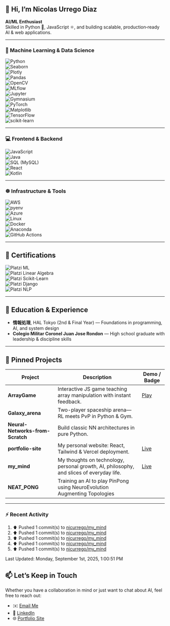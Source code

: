 
## 👋 Hi, I’m Nicolas Urrego Diaz 
**AI/ML Enthusiast**  
Skilled in Python 🐍, JavaScript ⚛️, and building scalable, production‑ready AI & web applications.

---

### 🧠 Machine Learning & Data Science

![Python](https://img.shields.io/badge/-Python-3776AB?style=for-the-badge&logo=python&logoColor=white)  
![Seaborn](https://img.shields.io/badge/-Seaborn-4C72B0?style=for-the-badge&logo=seaborn&logoColor=white)  
![Plotly](https://img.shields.io/badge/-Plotly-3F4F75?style=for-the-badge&logo=plotly&logoColor=white)  
![Pandas](https://img.shields.io/badge/-Pandas-150458?style=for-the-badge&logo=pandas&logoColor=white)  
![OpenCV](https://img.shields.io/badge/-OpenCV-5C3EE8?style=for-the-badge&logo=opencv&logoColor=white)  
![MLflow](https://img.shields.io/badge/-MLflow-00B0F0?style=for-the-badge&logo=mlflow&logoColor=white)  
![Jupyter](https://img.shields.io/badge/-Jupyter-F37626?style=for-the-badge&logo=jupyter&logoColor=white)  
![Gymnasium](https://img.shields.io/badge/-Gymnasium-FF9900?style=for-the-badge&logo=gym&logoColor=white)  
![PyTorch](https://img.shields.io/badge/-PyTorch-EE4C2C?style=for-the-badge&logo=pytorch&logoColor=white)  
![Matplotlib](https://img.shields.io/badge/-Matplotlib-11557C?style=for-the-badge&logo=matplotlib&logoColor=white)  
![TensorFlow](https://img.shields.io/badge/-TensorFlow-FF6F00?style=for-the-badge&logo=tensorflow&logoColor=white)  
![scikit-learn](https://img.shields.io/badge/-scikit--learn-F7931E?style=for-the-badge&logo=scikit-learn&logoColor=white)  

---

### 💻 Frontend & Backend

![JavaScript](https://img.shields.io/badge/-JavaScript-F7DF1E?style=for-the-badge&logo=javascript&logoColor=black)  
![Java](https://img.shields.io/badge/-Java-007396?style=for-the-badge&logo=java&logoColor=white)  
![SQL (MySQL)](https://img.shields.io/badge/-SQL-4479A1?style=for-the-badge&logo=mysql&logoColor=white)  
![React](https://img.shields.io/badge/-React-61DAFB?style=for-the-badge&logo=react&logoColor=white)  
![Kotlin](https://img.shields.io/badge/-Kotlin-0095D5?style=for-the-badge&logo=kotlin&logoColor=white)  

---

### ☸️ Infrastructure & Tools

![AWS](https://img.shields.io/badge/-AWS-FF9900?style=for-the-badge&logo=amazonaws&logoColor=white)  
![pyenv](https://img.shields.io/badge/-pyenv-96C8DA?style=for-the-badge&logo=pyenv&logoColor=white)  
![Azure](https://img.shields.io/badge/-Azure-0089D6?style=for-the-badge&logo=microsoftazure&logoColor=white)  
![Linux](https://img.shields.io/badge/-Linux-000000?style=for-the-badge&logo=linux&logoColor=white)  
![Docker](https://img.shields.io/badge/-Docker-2496ED?style=for-the-badge&logo=docker&logoColor=white)  
![Anaconda](https://img.shields.io/badge/-Anaconda-44A833?style=for-the-badge&logo=anaconda&logoColor=white)  
![GitHub Actions](https://img.shields.io/badge/-GitHub%20Actions-2088FF?style=for-the-badge&logo=githubactions&logoColor=white)  


---

## 🏅 Certifications

![Platzi ML](https://img.shields.io/badge/Platzi-Machine%20Learning-1BA1F2?style=for-the-badge&logo=platzi&logoColor=white)  
![Platzi Linear Algebra](https://img.shields.io/badge/Platzi-Linear%20Algebra-1BA1F2?style=for-the-badge&logo=platzi&logoColor=white)  
![Platzi Scikit-Learn](https://img.shields.io/badge/Platzi-scikit--learn-1BA1F2?style=for-the-badge&logo=platzi&logoColor=white)  
![Platzi Django](https://img.shields.io/badge/Platzi-Django-1BA1F2?style=for-the-badge&logo=platzi&logoColor=white)  
![Platzi NLP](https://img.shields.io/badge/Platzi-NLP-1BA1F2?style=for-the-badge&logo=platzi&logoColor=white)  

---

## 🏫 Education & Experience

- **情報処理**, HAL Tokyo (2nd & Final Year) — Foundations in programming, AI, and system design  
- **Colegio Militar Coronel Juan Jose Rondon** — High school graduate with leadership & discipline skills  

---

## 📂 Pinned Projects

| Project                          | Description                                                            | Demo / Badge                                       |
| -------------------------------- | ---------------------------------------------------------------------- | -------------------------------------------------- |
| **ArrayGame**                    | Interactive JS game teaching array manipulation with instant feedback. | [Play](https://nicurrego.github.io/ArrayGame/)     |
| **Galaxy_arena**                 | Two-player spaceship arena—RL meets PvP in Python & Gym.               |                                                    |
| **Neural-Networks-from-Scratch** | Build classic NN architectures in pure Python.                         |                                                    |
| **portfolio-site**               | My personal website: React, Tailwind & Vercel deployment.              | [Live](https://nicurrego.github.io/portfolio-site) |
| **my_mind**                      | My thoughts on technology, personal growth, AI, philosophy, and slices of everyday life.| [Live](https://nicurrego.github.io/my_mind/)       |
| **NEAT_PONG**                | Training an AI to play PinPong using NeuroEvolution Augmenting Topologies            |                                                    |

---
### :zap: Recent Activity
<!--RECENT_ACTIVITY:start-->
1. ⬆️ Pushed 1 commit(s) to [nicurrego/my_mind](https://github.com/nicurrego/my_mind)<br>
2. ⬆️ Pushed 1 commit(s) to [nicurrego/my_mind](https://github.com/nicurrego/my_mind)<br>
3. ⬆️ Pushed 1 commit(s) to [nicurrego/my_mind](https://github.com/nicurrego/my_mind)<br>
4. ⬆️ Pushed 1 commit(s) to [nicurrego/my_mind](https://github.com/nicurrego/my_mind)<br>
5. ⬆️ Pushed 1 commit(s) to [nicurrego/my_mind](https://github.com/nicurrego/my_mind)<br>
<!--RECENT_ACTIVITY:end-->

<!--RECENT_ACTIVITY:last_update-->
Last Updated: Monday, September 1st, 2025, 1:00:51 PM
<!--RECENT_ACTIVITY:last_update_end-->

## 📫 Let’s Keep in Touch

Whether you have a collaboration in mind or just want to chat about AI, feel free to reach out:

- ✉️  [Email Me](mailto:nicurrego+github@gmail.com)  
- 🔗  [LinkedIn](https://www.linkedin.com/in/nicolasurregodiaz)  
- 🌐  [Portfolio Site](https://nicurrego.github.io/portfolio-site)  





